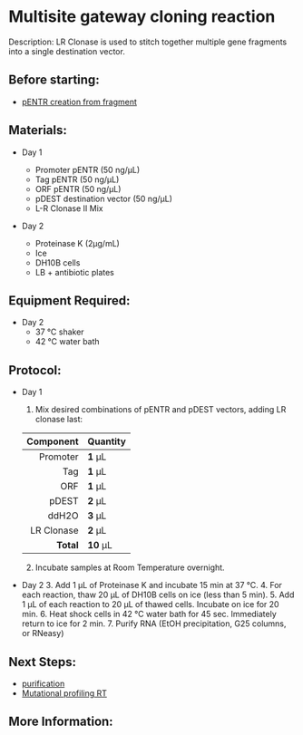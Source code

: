 Multisite gateway cloning reaction
================================================================================
Description: LR Clonase is used to stitch together multiple gene fragments into a single destination vector.

Before starting:
--------------------------------------------------------------------------------
* [pENTR creation from fragment](./pDONR-BP-reaction.md)

Materials:
--------------------------------------------------------------------------------
* Day 1
  * Promoter pENTR (50 ng/µL)
  * Tag pENTR (50 ng/µL)
  * ORF pENTR (50 ng/µL)
  * pDEST destination vector (50 ng/µL)
  * L-R Clonase II Mix

* Day 2
  * Proteinase K (2µg/mL)
  * Ice
  * DH10B cells
  * LB + antibiotic plates

Equipment Required:
--------------------------------------------------------------------------------
* Day 2
  * 37 °C shaker
  * 42 °C water bath

Protocol:
--------------------------------------------------------------------------------
* Day 1
  1. Mix desired combinations of pENTR and pDEST vectors, adding LR clonase last:

  | Component | Quantity | 
  | ---------: | :---------- |
  | Promoter | **1**  µL |
  | Tag | **1**  µL |
  | ORF | **1**  µL |
  | pDEST | **2**  µL |
  | ddH2O | **3**  µL |
  | LR Clonase | **2**  µL |
  | **Total** | **10** µL |
              
  2. Incubate samples at Room Temperature overnight.

* Day 2
  3. Add 1 µL of Proteinase K and incubate 15 min at 37 °C.
  4. For each reaction, thaw 20 µL of DH10B cells on ice (less than 5 min).
  5. Add 1 µL of each reaction to 20 µL of thawed cells. Incubate on ice for 20 min.
  6. Heat shock cells in 42 °C water bath for 45 sec. Immediately return to ice for 2 min.
  7. Purify RNA (EtOH precipitation, G25 columns, or RNeasy)

Next Steps:
--------------------------------------------------------------------------------
* [purification](../purification/)
* [Mutational profiling RT](../enzyme-reactions/map-rt-dms.md)

More Information:
--------------------------------------------------------------------------------
